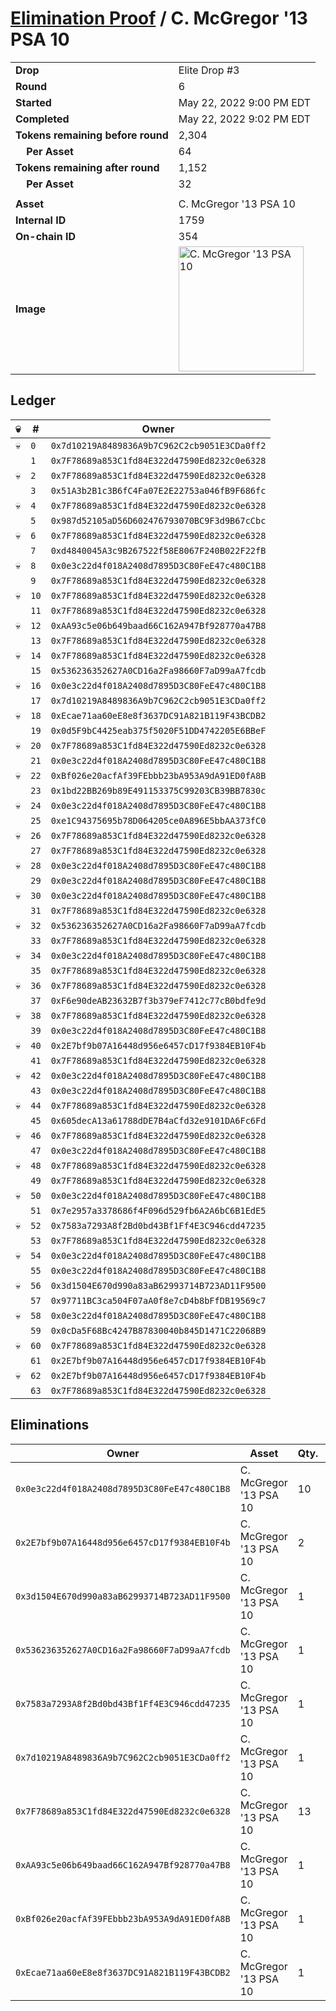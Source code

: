 # [Elimination Proof](./readme.md) / C. McGregor &#039;13 PSA 10

|||
|---|---|
| **Drop** | Elite Drop #3 |
| **Round** | 6 |
| **Started** | May 22, 2022 9:00 PM EDT |
| **Completed** | May 22, 2022 9:02 PM EDT |
| **Tokens remaining before round** | 2,304 |
| **&nbsp;&nbsp;&nbsp;&nbsp;Per Asset** | 64 |
| **Tokens remaining after round** | 1,152 |
| **&nbsp;&nbsp;&nbsp;&nbsp;Per Asset** | 32 |
| | |
| **Asset** | C. McGregor &#039;13 PSA 10 |
| **Internal ID** | 1759 |
| **On-chain ID** | 354 |
| **Image** | <img src="https://tcdn.blokpax.com/9648a5d9-182d-4ef2-bba5-7a7bb1fd0efa/f764aa6652c7cce86c455dd3b238088c2a04621345c5819618e909a9f42d850b.png" height="200" alt="C. McGregor &#039;13 PSA 10" /> |

## Ledger

| 💀 | # | Owner |
| --- | --- | --- |
| 💀 | `0` | `0x7d10219A8489836A9b7C962C2cb9051E3CDa0ff2` |
|  | `1` | `0x7F78689a853C1fd84E322d47590Ed8232c0e6328` |
| 💀 | `2` | `0x7F78689a853C1fd84E322d47590Ed8232c0e6328` |
|  | `3` | `0x51A3b2B1c3B6fC4Fa07E2E22753a046fB9F686fc` |
| 💀 | `4` | `0x7F78689a853C1fd84E322d47590Ed8232c0e6328` |
|  | `5` | `0x987d52105aD56D602476793070BC9F3d9B67cCbc` |
| 💀 | `6` | `0x7F78689a853C1fd84E322d47590Ed8232c0e6328` |
|  | `7` | `0xd4840045A3c9B267522f58E8067F240B022F22fB` |
| 💀 | `8` | `0x0e3c22d4f018A2408d7895D3C80FeE47c480C1B8` |
|  | `9` | `0x7F78689a853C1fd84E322d47590Ed8232c0e6328` |
| 💀 | `10` | `0x7F78689a853C1fd84E322d47590Ed8232c0e6328` |
|  | `11` | `0x7F78689a853C1fd84E322d47590Ed8232c0e6328` |
| 💀 | `12` | `0xAA93c5e06b649baad66C162A947Bf928770a47B8` |
|  | `13` | `0x7F78689a853C1fd84E322d47590Ed8232c0e6328` |
| 💀 | `14` | `0x7F78689a853C1fd84E322d47590Ed8232c0e6328` |
|  | `15` | `0x536236352627A0CD16a2Fa98660F7aD99aA7fcdb` |
| 💀 | `16` | `0x0e3c22d4f018A2408d7895D3C80FeE47c480C1B8` |
|  | `17` | `0x7d10219A8489836A9b7C962C2cb9051E3CDa0ff2` |
| 💀 | `18` | `0xEcae71aa60eE8e8f3637DC91A821B119F43BCDB2` |
|  | `19` | `0x0d5F9bC4425eab375f5020F51DD4742205E6BBeF` |
| 💀 | `20` | `0x7F78689a853C1fd84E322d47590Ed8232c0e6328` |
|  | `21` | `0x0e3c22d4f018A2408d7895D3C80FeE47c480C1B8` |
| 💀 | `22` | `0xBf026e20acfAf39FEbbb23bA953A9dA91ED0fA8B` |
|  | `23` | `0x1bd22BB269b89E491153375C99203CB39BB7830c` |
| 💀 | `24` | `0x0e3c22d4f018A2408d7895D3C80FeE47c480C1B8` |
|  | `25` | `0xe1C94375695b78D064205ce0A896E5bbAA373fC0` |
| 💀 | `26` | `0x7F78689a853C1fd84E322d47590Ed8232c0e6328` |
|  | `27` | `0x7F78689a853C1fd84E322d47590Ed8232c0e6328` |
| 💀 | `28` | `0x0e3c22d4f018A2408d7895D3C80FeE47c480C1B8` |
|  | `29` | `0x0e3c22d4f018A2408d7895D3C80FeE47c480C1B8` |
| 💀 | `30` | `0x0e3c22d4f018A2408d7895D3C80FeE47c480C1B8` |
|  | `31` | `0x7F78689a853C1fd84E322d47590Ed8232c0e6328` |
| 💀 | `32` | `0x536236352627A0CD16a2Fa98660F7aD99aA7fcdb` |
|  | `33` | `0x7F78689a853C1fd84E322d47590Ed8232c0e6328` |
| 💀 | `34` | `0x0e3c22d4f018A2408d7895D3C80FeE47c480C1B8` |
|  | `35` | `0x7F78689a853C1fd84E322d47590Ed8232c0e6328` |
| 💀 | `36` | `0x7F78689a853C1fd84E322d47590Ed8232c0e6328` |
|  | `37` | `0xF6e90deAB23632B7f3b379eF7412c77cB0bdfe9d` |
| 💀 | `38` | `0x7F78689a853C1fd84E322d47590Ed8232c0e6328` |
|  | `39` | `0x0e3c22d4f018A2408d7895D3C80FeE47c480C1B8` |
| 💀 | `40` | `0x2E7bf9b07A16448d956e6457cD17f9384EB10F4b` |
|  | `41` | `0x7F78689a853C1fd84E322d47590Ed8232c0e6328` |
| 💀 | `42` | `0x0e3c22d4f018A2408d7895D3C80FeE47c480C1B8` |
|  | `43` | `0x0e3c22d4f018A2408d7895D3C80FeE47c480C1B8` |
| 💀 | `44` | `0x7F78689a853C1fd84E322d47590Ed8232c0e6328` |
|  | `45` | `0x605decA13a61788dDE7B4aCfd32e9101DA6Fc6Fd` |
| 💀 | `46` | `0x7F78689a853C1fd84E322d47590Ed8232c0e6328` |
|  | `47` | `0x0e3c22d4f018A2408d7895D3C80FeE47c480C1B8` |
| 💀 | `48` | `0x7F78689a853C1fd84E322d47590Ed8232c0e6328` |
|  | `49` | `0x7F78689a853C1fd84E322d47590Ed8232c0e6328` |
| 💀 | `50` | `0x0e3c22d4f018A2408d7895D3C80FeE47c480C1B8` |
|  | `51` | `0x7e2957a3378686f4F096d529fb6A2A6bC6B1EdE5` |
| 💀 | `52` | `0x7583a7293A8f2Bd0bd43Bf1Ff4E3C946cdd47235` |
|  | `53` | `0x7F78689a853C1fd84E322d47590Ed8232c0e6328` |
| 💀 | `54` | `0x0e3c22d4f018A2408d7895D3C80FeE47c480C1B8` |
|  | `55` | `0x0e3c22d4f018A2408d7895D3C80FeE47c480C1B8` |
| 💀 | `56` | `0x3d1504E670d990a83aB62993714B723AD11F9500` |
|  | `57` | `0x97711BC3ca504F07aA0f8e7cD4b8bFfDB19569c7` |
| 💀 | `58` | `0x0e3c22d4f018A2408d7895D3C80FeE47c480C1B8` |
|  | `59` | `0x0cDa5F68Bc4247B87830040b845D1471C22068B9` |
| 💀 | `60` | `0x7F78689a853C1fd84E322d47590Ed8232c0e6328` |
|  | `61` | `0x2E7bf9b07A16448d956e6457cD17f9384EB10F4b` |
| 💀 | `62` | `0x2E7bf9b07A16448d956e6457cD17f9384EB10F4b` |
|  | `63` | `0x7F78689a853C1fd84E322d47590Ed8232c0e6328` |


## Eliminations

| Owner | Asset | Qty. | Transaction |
| --- | --- | --- | --- |
| `0x0e3c22d4f018A2408d7895D3C80FeE47c480C1B8` | C. McGregor '13 PSA 10 | 10 | [Polygonscan](https://polygonscan.com/tx/0xe97757a9a0186604029cc378ada24c98917343e39a3714056904dc2c3605291f) |
| `0x2E7bf9b07A16448d956e6457cD17f9384EB10F4b` | C. McGregor '13 PSA 10 | 2 | [Polygonscan](https://polygonscan.com/tx/0xfef99aa768bc3cf09b96b163faa25ffe0e5967007d0b57da83fb3c5f4c1a2167) |
| `0x3d1504E670d990a83aB62993714B723AD11F9500` | C. McGregor '13 PSA 10 | 1 | [Polygonscan](https://polygonscan.com/tx/0x53644dd972ca4ccdb7b801e19b3d5be4630c5f7a4b4a680adf2d3a08525f0e39) |
| `0x536236352627A0CD16a2Fa98660F7aD99aA7fcdb` | C. McGregor '13 PSA 10 | 1 | [Polygonscan](https://polygonscan.com/tx/0xea03188a4c1e69e7b6c17d6765df0edf3b9158a8ba98017d422802ebcb703c6a) |
| `0x7583a7293A8f2Bd0bd43Bf1Ff4E3C946cdd47235` | C. McGregor '13 PSA 10 | 1 | [Polygonscan](https://polygonscan.com/tx/0xa9188d18b1d09b960750e039e4c805d95944ce6e69ccbc825478ae776923ff19) |
| `0x7d10219A8489836A9b7C962C2cb9051E3CDa0ff2` | C. McGregor '13 PSA 10 | 1 | [Polygonscan](https://polygonscan.com/tx/0x0cc2823f58c47a70fc22d25d76edf92f6618a73e0082effaa85ff3925741e849) |
| `0x7F78689a853C1fd84E322d47590Ed8232c0e6328` | C. McGregor '13 PSA 10 | 13 | [Polygonscan](https://polygonscan.com/tx/0xafa2955f25b7443ee3b662201caddccb74de28edb1f888a34af74cfe8c8e0583) |
| `0xAA93c5e06b649baad66C162A947Bf928770a47B8` | C. McGregor '13 PSA 10 | 1 | [Polygonscan](https://polygonscan.com/tx/0xdadcf99bab02be183db1a904ba8e586fa2c16fe64701e215b9cc8e526fea90a0) |
| `0xBf026e20acfAf39FEbbb23bA953A9dA91ED0fA8B` | C. McGregor '13 PSA 10 | 1 | [Polygonscan](https://polygonscan.com/tx/0x5bf5dcea35609b6e8c5f816fc89099189aaae9ba0bec553a3b82aad43e23a5ef) |
| `0xEcae71aa60eE8e8f3637DC91A821B119F43BCDB2` | C. McGregor '13 PSA 10 | 1 | [Polygonscan](https://polygonscan.com/tx/0xa21e4d566bc2bc2b718308595616126049758841c3e32fe202c2a7c1c920eb03) |
